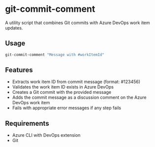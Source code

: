 # git-commit-comment

A utility script that combines Git commits with Azure DevOps work item updates.

## Usage

```bash
git-commit-comment "Message with #workItemId"
```

## Features

- Extracts work item ID from commit message (format: #123456)
- Validates the work item ID exists in Azure DevOps
- Creates a Git commit with the provided message
- Adds the commit message as a discussion comment on the Azure DevOps work item
- Fails with appropriate error messages if any step fails

## Requirements

- Azure CLI with DevOps extension
- Git
